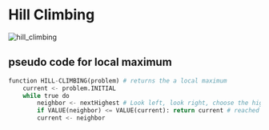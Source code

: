 # Hill Climbing


![hill_climbing](https://github.com/timothy/hill_climbing/assets/7410132/697e641c-99fe-46ac-afc3-f9eb18ca9503)

## pseudo code for local maximum
```python
function HILL-CLIMBING(problem) # returns the a local maximum
	current <- problem.INITIAL
	while true do
		neighbor <- nextHighest # Look left, look right, choose the higher value
		if VALUE(neighbor) <= VALUE(current): return current # reached local peak
		current <- neighbor
		
```
